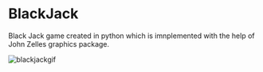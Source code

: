 # BlackJack
Black Jack game created in python which is imnplemented with the help of John Zelles graphics package.

![blackjackgif](https://user-images.githubusercontent.com/27150848/37355604-8bba7fce-26ba-11e8-8655-73703d386af2.gif)
